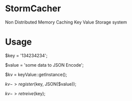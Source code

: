 StormCacher
===========

Non Distributed Memory Caching Key Value Storage system


Usage
===========
$key = '134234234';

$value = 'some data to JSON Encode';

$kv = keyValue::getInstance();

$kv->register($key, JSON($value));

$kv->retreive($key);
